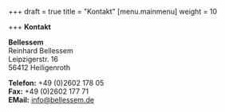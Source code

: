 +++
draft = true
title = "Kontakt"
[menu.mainmenu]
weight = 10

+++
**Kontakt**

**Bellessem**  
Reinhard Bellessem  
Leipzigerstr. 16  
56412 Heiligenroth

**Telefon:** +49 (0)2602 178 05  
**Fax:** +49 (0)2602 177 71  
**EMail:** [info@bellessem.de](mailto:info@bellessem.de)